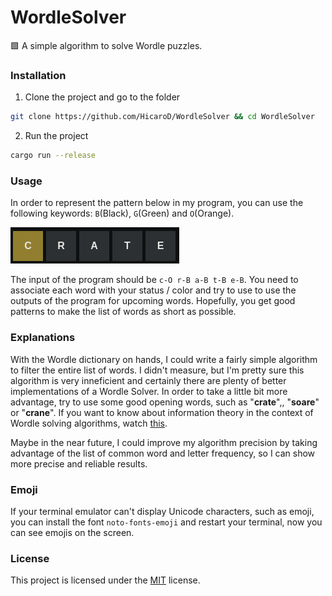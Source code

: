 # WordleSolver
:green_square: A simple algorithm to solve Wordle puzzles.

### Installation

   1. Clone the project and go to the folder
    
   ```bash
   git clone https://github.com/HicaroD/WordleSolver && cd WordleSolver
   ```
    
   2. Run the project
    
   ```bash
   cargo run --release
   ```

### Usage
   In order to represent the pattern below in my program, you can use the following keywords: `B`(Black), `G`(Green) and `O`(Orange).

![pattern](Images/pattern_example.png)

The input of the program should be `c-O r-B a-B t-B e-B`. You need to associate each word with your status / color and try to use to use the outputs of the program for upcoming words. Hopefully, you get good patterns to make the list of words as short as possible.

### Explanations

   With the Wordle dictionary on hands, I could write a fairly simple algorithm to filter the entire list of words. I didn't measure, but I'm pretty sure this algorithm is very inneficient and certainly there are plenty of better implementations of a Wordle Solver. 
   In order to take a little bit more advantage, try to use some good opening words, such as "**crate**",, "**soare**" or "**crane**". If you want to know about information theory in the context of Wordle solving algorithms, watch [this](https://www.youtube.com/watch?v=v68zYyaEmEA).

   Maybe in the near future, I could improve my algorithm precision by taking advantage of the list of common word and letter frequency, so I can show more precise and reliable results.

### Emoji

   If your terminal emulator can't display Unicode characters, such as emoji, you can install the font `noto-fonts-emoji` and restart your terminal, now you can see emojis on the screen.

### License

   This project is licensed under the [MIT](./LICENSE) license.
